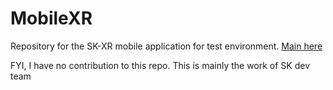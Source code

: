 # MobileXR
Repository for the SK-XR mobile application for test environment. [Main here](https://github.com/Stock-Knowledge-Engineering/SK-MobileAPP-XR)

FYI, I have no contribution to this repo. This is mainly the work of SK dev team
